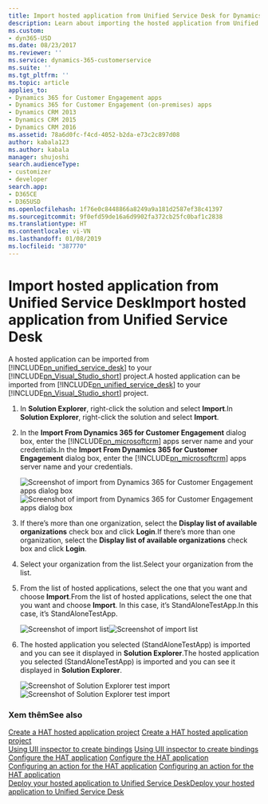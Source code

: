 ```yaml
---
title: Import hosted application from Unified Service Desk for Dynamics 365 for Customer Engagement apps | MicrosoftDocs
description: Learn about importing the hosted application from Unified Service Desk.
ms.custom:
- dyn365-USD
ms.date: 08/23/2017
ms.reviewer: ''
ms.service: dynamics-365-customerservice
ms.suite: ''
ms.tgt_pltfrm: ''
ms.topic: article
applies_to:
- Dynamics 365 for Customer Engagement apps
- Dynamics 365 for Customer Engagement (on-premises) apps
- Dynamics CRM 2013
- Dynamics CRM 2015
- Dynamics CRM 2016
ms.assetid: 78a6d0fc-f4cd-4052-b2da-e73c2c897d08
author: kabala123
ms.author: kabala
manager: shujoshi
search.audienceType:
- customizer
- developer
search.app:
- D365CE
- D365USD
ms.openlocfilehash: 1f76e0c8448866a8249a9a181d2587ef38c41397
ms.sourcegitcommit: 9f0efd59de16a6d9902fa372cb25fc0baf1c2838
ms.translationtype: HT
ms.contentlocale: vi-VN
ms.lasthandoff: 01/08/2019
ms.locfileid: "387770"
---
```

# <a name="import-hosted-application-from-unified-service-desk"></a><span data-ttu-id="7293d-103">Import hosted application from Unified Service Desk</span><span class="sxs-lookup"><span data-stu-id="7293d-103">Import hosted application from Unified Service Desk</span></span>
<span data-ttu-id="7293d-104">A hosted application can be imported from [!INCLUDE[pn_unified_service_desk](../includes/pn-unified-service-desk.md)] to your [!INCLUDE[pn_Visual_Studio_short](../includes/pn-visual-studio-short.md)] project.</span><span class="sxs-lookup"><span data-stu-id="7293d-104">A hosted application can be imported from [!INCLUDE[pn_unified_service_desk](../includes/pn-unified-service-desk.md)] to your [!INCLUDE[pn_Visual_Studio_short](../includes/pn-visual-studio-short.md)] project.</span></span>  
  
1. <span data-ttu-id="7293d-105">In **Solution Explorer**, right-click the solution and select **Import**.</span><span class="sxs-lookup"><span data-stu-id="7293d-105">In **Solution Explorer**, right-click the solution and select **Import**.</span></span>  
  
2. <span data-ttu-id="7293d-106">In the **Import From Dynamics 365 for Customer Engagement** dialog box, enter the [!INCLUDE[pn_microsoftcrm](../includes/pn-microsoftcrm.md)] apps server name and your credentials.</span><span class="sxs-lookup"><span data-stu-id="7293d-106">In the **Import From Dynamics 365 for Customer Engagement** dialog box, enter the [!INCLUDE[pn_microsoftcrm](../includes/pn-microsoftcrm.md)] apps server name and your credentials.</span></span>  
  
   <span data-ttu-id="7293d-107">![Screenshot of import from Dynamics 365 for Customer Engagement apps dialog box](../unified-service-desk/media/usd-import.PNG "Screenshot of import from Dynamics 365 for Customer Engagement apps dialog box")</span><span class="sxs-lookup"><span data-stu-id="7293d-107">![Screenshot of import from Dynamics 365 for Customer Engagement apps dialog box](../unified-service-desk/media/usd-import.PNG "Screenshot of import from Dynamics 365 for Customer Engagement apps dialog box")</span></span>  
  
3. <span data-ttu-id="7293d-108">If there’s more than one organization, select the **Display list of available organizations** check box and click **Login**.</span><span class="sxs-lookup"><span data-stu-id="7293d-108">If there’s more than one organization, select the **Display list of available organizations** check box and click **Login**.</span></span>  
  
4. <span data-ttu-id="7293d-109">Select your organization from the list.</span><span class="sxs-lookup"><span data-stu-id="7293d-109">Select your organization from the list.</span></span>  
  
5. <span data-ttu-id="7293d-110">From the list of hosted applications, select the one that you want and choose **Import**.</span><span class="sxs-lookup"><span data-stu-id="7293d-110">From the list of hosted applications, select the one that you want and choose **Import**.</span></span> <span data-ttu-id="7293d-111">In this case, it’s StandAloneTestApp.</span><span class="sxs-lookup"><span data-stu-id="7293d-111">In this case, it’s StandAloneTestApp.</span></span>  
  
   <span data-ttu-id="7293d-112">![Screenshot of import list](../unified-service-desk/media/usd-hosted-app-list-import.PNG "Screenshot of import list")</span><span class="sxs-lookup"><span data-stu-id="7293d-112">![Screenshot of import list](../unified-service-desk/media/usd-hosted-app-list-import.PNG "Screenshot of import list")</span></span>  
  
6. <span data-ttu-id="7293d-113">The hosted application you selected (StandAloneTestApp) is imported and you can see it displayed in **Solution Explorer**.</span><span class="sxs-lookup"><span data-stu-id="7293d-113">The hosted application you selected (StandAloneTestApp) is imported and you can see it displayed in **Solution Explorer**.</span></span>  
  
   <span data-ttu-id="7293d-114">![Screenshot of Solution Explorer test import](../unified-service-desk/media/usd-import-test.PNG "Screenshot of Solution Explorer test import")</span><span class="sxs-lookup"><span data-stu-id="7293d-114">![Screenshot of Solution Explorer test import](../unified-service-desk/media/usd-import-test.PNG "Screenshot of Solution Explorer test import")</span></span>  
  
### <a name="see-also"></a><span data-ttu-id="7293d-115">Xem thêm</span><span class="sxs-lookup"><span data-stu-id="7293d-115">See also</span></span>  
 <span data-ttu-id="7293d-116">[Create a HAT hosted application project](../unified-service-desk/use-hat-software-factory-create-hosted-application.md#Create) </span><span class="sxs-lookup"><span data-stu-id="7293d-116">[Create a HAT hosted application project](../unified-service-desk/use-hat-software-factory-create-hosted-application.md#Create) </span></span>  
 <span data-ttu-id="7293d-117">[Using UII inspector to create bindings](../unified-service-desk/use-uii-inspector-create-bindings-hosted-application.md) </span><span class="sxs-lookup"><span data-stu-id="7293d-117">[Using UII inspector to create bindings](../unified-service-desk/use-uii-inspector-create-bindings-hosted-application.md) </span></span>  
 <span data-ttu-id="7293d-118">[Configure the HAT application](../unified-service-desk/configure-hosted-application.md) </span><span class="sxs-lookup"><span data-stu-id="7293d-118">[Configure the HAT application](../unified-service-desk/configure-hosted-application.md) </span></span>  
 <span data-ttu-id="7293d-119">[Configuring an action for the HAT application](../unified-service-desk/configure-action-hosted-application.md) </span><span class="sxs-lookup"><span data-stu-id="7293d-119">[Configuring an action for the HAT application](../unified-service-desk/configure-action-hosted-application.md) </span></span>  
 [<span data-ttu-id="7293d-120">Deploy your hosted application to Unified Service Desk</span><span class="sxs-lookup"><span data-stu-id="7293d-120">Deploy your hosted application to Unified Service Desk</span></span>](../unified-service-desk/deploy-hosted-application-unified-service-desk.md#deploy)

